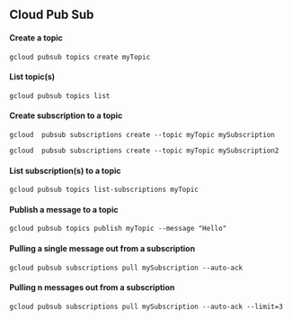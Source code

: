 ## Cloud Pub Sub

#### Create a topic
```
gcloud pubsub topics create myTopic
```

#### List topic(s)
```
gcloud pubsub topics list
```

#### Create subscription to a topic
```
gcloud  pubsub subscriptions create --topic myTopic mySubscription

gcloud  pubsub subscriptions create --topic myTopic mySubscription2
```

#### List subscription(s) to a topic
```
gcloud pubsub topics list-subscriptions myTopic
```

#### Publish a message to a topic
```
gcloud pubsub topics publish myTopic --message "Hello"
```

#### Pulling a single message out from a subscription
```
gcloud pubsub subscriptions pull mySubscription --auto-ack
```

#### Pulling n messages out from a subscription
```
gcloud pubsub subscriptions pull mySubscription --auto-ack --limit=3
```
